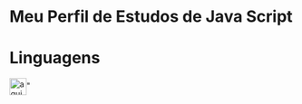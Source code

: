 

<!--
**Dezidero/Dezidero** is a ✨ _special_ ✨ repository because its `README.md` (this file) appears on your GitHub profile.

Here are some ideas to get you started:

- 🔭 I’m currently working on ...
- 🌱 I’m currently learning ...
- 👯 I’m looking to collaborate on ...
- 🤔 I’m looking for help with ...
- 💬 Ask me about ...
- 📫 How to reach me: ...
- 😄 Pronouns: ...
- ⚡ Fun fact: ...
-->

<h1>
  Meu Perfil de Estudos de <strong> Java Script </strong>
</h1>

<div style:="display: inline_block">
 <h1> Linguagens </h1>
  <img align="center" alt="aqui tem um código de JS" height="30" widht="40"
  src="<img src="https://cdn.jsdelivr.net/gh/devicons/devicon/icons/javascript/javascript-original.svg" />"     
  
  
</div> 
  
